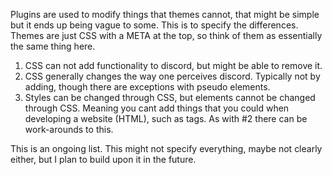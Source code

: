 Plugins are used to modify things that themes cannot, that might be simple but it ends up being vague to some. This is to specify the differences. Themes are just CSS with a META at the top, so think of them as essentially the same thing here.

1) CSS can not add functionality to discord, but might be able to remove it.
2) CSS generally changes the way one perceives discord. Typically not by adding, though there are exceptions with pseudo elements.
3) Styles can be changed through CSS, but elements cannot be changed through CSS. Meaning you cant add things that you could when developing a website (HTML), such as tags. As with #2 there can be work-arounds to this.

This is an ongoing list. This might not specify everything, maybe not clearly either, but I plan to build upon it in the future.
